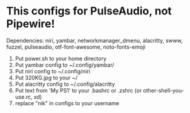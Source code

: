 # This configs for PulseAudio, not Pipewire!

Dependencies: niri, yambar, networkmanager_dmenu, alacritty, swww, fuzzel, pulseaudio, otf-font-awesome, noto-fonts-emoji

1. Put power.sh to your home directory
2. Put yambar config to ~/.config/yambar/
3. Put niri config to ~/.config/niri
4. Put 320KG.jpg to your ~/
5. Put alacritty config to ~/.config/alacritty
6. Put text from 'My PS1' to your .bashrc or .zshrc (or other-shell-you-use.rc, xd)
7. replace "nik" in configs to your username
